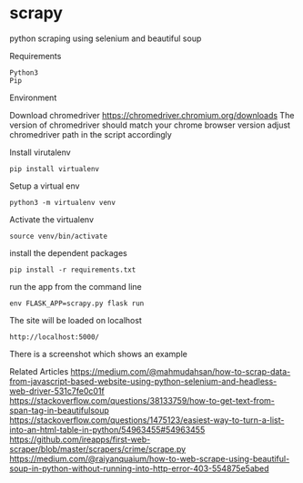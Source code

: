# scrapy
python scraping using selenium and beautiful soup

Requirements

```
Python3
Pip
```

Environment

Download chromedriver 
https://chromedriver.chromium.org/downloads
The version of chromedriver should match your chrome browser version
adjust chromedriver path in the script accordingly

Install virutalenv

```pip install virtualenv```

Setup a virtual env

```python3 -m virtualenv venv```

Activate the virtualenv

```source venv/bin/activate```

install the dependent packages

```pip install -r requirements.txt```

run the app from the command line

```env FLASK_APP=scrapy.py flask run```

The site will be loaded on localhost

```http://localhost:5000/```

There is a screenshot which shows an example


Related Articles
https://medium.com/@mahmudahsan/how-to-scrap-data-from-javascript-based-website-using-python-selenium-and-headless-web-driver-531c7fe0c01f
https://stackoverflow.com/questions/38133759/how-to-get-text-from-span-tag-in-beautifulsoup
https://stackoverflow.com/questions/1475123/easiest-way-to-turn-a-list-into-an-html-table-in-python/54963455#54963455
https://github.com/ireapps/first-web-scraper/blob/master/scrapers/crime/scrape.py
https://medium.com/@raiyanquaium/how-to-web-scrape-using-beautiful-soup-in-python-without-running-into-http-error-403-554875e5abed
